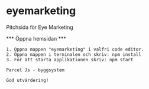 # eyemarketing
Pitchsida för Eye Marketing

*** Öppna hemsidan ***

    1. Öppna mappen "eyemarketing" i valfri code editor.
    2. Öppna mappen i terninalen och skriv: npm install
    3. För att starta applikationen skriv: npm start

    Parcel Js - byggsystem

    God utvärdering!

